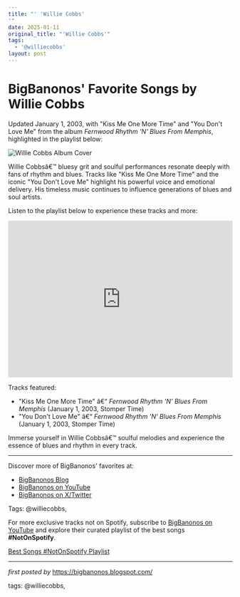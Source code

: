 ```yaml
---
title: "' 'Willie Cobbs'
'"
date: 2025-01-11
original_title: "'Willie Cobbs'"
tags:
  - '@williecobbs'
layout: post
---
```

<div class="post-title"> <h1>BigBanonos' Favorite Songs by Willie Cobbs</h1>
</div>
<p>Updated January 1, 2003, with "Kiss Me One More Time" and "You Don't Love Me" from the album <i>Fernwood Rhythm 'N' Blues From Memphis</i>, highlighted in the playlist below:</p>
<div class="post-image"> <img src="https://img.youtube.com/vi/ZsJMfYDUNCE/0.jpg" alt="Willie Cobbs Album Cover">
</div>
<p>Willie Cobbsâ€™ bluesy grit and soulful performances resonate deeply with fans of rhythm and blues. Tracks like "Kiss Me One More Time" and the iconic "You Don't Love Me" highlight his powerful voice and emotional delivery. His timeless music continues to influence generations of blues and soul artists.</p>
<p>Listen to the playlist below to experience these tracks and more:</p>
<div class="spotify-embed"> <iframe src="https://open.spotify.com/embed/playlist/2EvoT3MLJ9dUkyxux1vTp5?utm_source=generator" width="100%" height="352" frameBorder="0" allowfullscreen="" allow="autoplay; clipboard-write; encrypted-media; fullscreen; picture-in-picture" loading="lazy"></iframe>
</div>
<p>Tracks featured:</p>
<ul> <li>"Kiss Me One More Time" â€“ <i>Fernwood Rhythm 'N' Blues From Memphis</i> (January 1, 2003, Stomper Time)</li> <li>"You Don't Love Me" â€“ <i>Fernwood Rhythm 'N' Blues From Memphis</i> (January 1, 2003, Stomper Time)</li>
</ul>
<p>Immerse yourself in Willie Cobbsâ€™ soulful melodies and experience the essence of blues and rhythm in every track.</p>
<hr>
<div class="post-footer"> <p>Discover more of BigBanonos' favorites at:</p> <ul> <li><a href="https://bigbanonos.blogspot.com/" target="_blank">BigBanonos Blog</a></li> <li><a href="https://www.youtube.com/@BigBanonos" target="_blank">BigBanonos on YouTube</a></li> <li><a href="https://x.com/bigbanonos" target="_blank">BigBanonos on X/Twitter</a></li> </ul>
</div>
<div class="post-tags"> Tags: @williecobbs,
</div>


<!--Subscribe and Playlist Links-->
<div>
    <p>For more exclusive tracks not on Spotify, subscribe to <a href="https://www.youtube.com/@BigBanonos" target="_blank">BigBanonos on YouTube</a> and explore their curated playlist of the best songs <strong>#NotOnSpotify</strong>.</p>
    <p><a href="https://www.youtube.com/playlist?list=PLtuNtuTatqI0kFahUCbtbfenC_ET5O_tr" target="_blank">Best Songs #NotOnSpotify Playlist<br /></a></p></div>

<hr />

<p><em>first posted by</em> <a href="https://bigbanonos.blogspot.com/" rel="noopener" target="_new">https://bigbanonos.blogspot.com/</a></p>

<p>tags: @williecobbs,</p>
